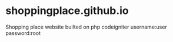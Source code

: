 # shoppingplace.github.io
Shopping place website builted on php codeigniter
username:user
password:root
